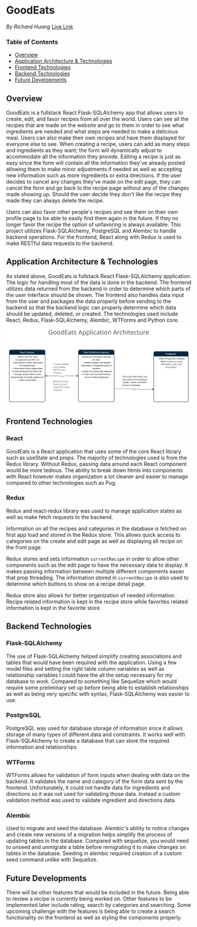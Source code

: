 # GoodEats

*By Richard Huang*
[Live Link](https://good-eats-capstone-project.herokuapp.com/)

### Table of Contents
- [Overview](https://github.com/rzh150030/GoodEats#overview)
- [Application Architecture & Technologies](https://github.com/rzh150030/GoodEats#application-architecture-&-technologies)
- [Frontend Technologies](https://github.com/rzh150030/GoodEats#frontend-technologies)
- [Backend Technologies](https://github.com/rzh150030/GoodEats#backend-technologies)
- [Future Developments](https://github.com/rzh150030/GoodEats#future-developments)

## Overview
GoodEats is a fullstack React Flask-SQLAlchemy app that allows users to create, edit, and favor recipes from all over the world.
Users can see all the recipes that are made on the website and go to them in order to see what ingredients are needed and what steps are needed to make a delicious meal. 
Users can also make their own recipes and have them displayed for everyone else to see. When creating a recipe, users can add as many steps and ingredients as they want; the form will dynamically adjust to accommodate all the information they provide. Editing a recipe is just as easy since the form will contain all the information they've already posted allowing them to make minor adjustments if needed as well as accepting new information such as more ingredients or extra directions. If the user decides to cancel any changes they've made on the edit page, they can cancel the form and go back to the recipe page without any of the changes made showing up. Should the user decide they don't like the recipe they made they can always delete the recipe.

Users can also favor other people's recipes and see them on their own profile page to be able to easily find them again in the future. If they no longer favor the recipe the option of unfavoring is always available. This project utilizes Flask-SQLAlchemy, PostgreSQL and Alembic to handle backend operations. For the frontend, React along with Redux is used to make RESTful data requests to the backend.

## Application Architecture & Technologies
As stated above, GoodEats is fullstack React Flask-SQLAlchemy application. The logic for handling most of the data is done in the backend. The frontend utilizes data returned from the backend in order to determine which parts of the user interface should be shown. The frontend also handles data input from the user and packages the data properly before sending to the backend so that the backend logic can properly determine which data should be updated, deleted, or created. The technologies used include React, Redux, Flask-SQLAlchemy, Alembic, WTForms and Python core. 
![](https://github.com/rzh150030/GoodEats/blob/main/images/UML-diagram-data-flow.png)

## Frontend Technologies
### React
GoodEats is a React application that uses some of the core React library such as useState and props. The majority of technologies used is from the Redux library. Without Redux, passing data around each React component would be more tedious. The ability to break down htmls into components with React however makes organization a lot cleaner and easier to manage compared to other technologies such as Pug.

### Redux
Redux and react-redux library was used to manage application states as well as make fetch requests to the backend. 

Information on all the recipes and categories in the database is fetched on first app load and stored in the Redux store. This allows quick access to categories on the create and edit page as well as displaying all recipe on the front page.

Redux stores and sets information ```currentRecipe``` in order to allow other components such as the edit page to have the necessary data to display. It makes passing information between multiple different components easier that prop threading. The information stored in ```currentRecipe``` is also used to determine which buttons to show on a recipe detail page.

Redux store also allows for better organization of needed information. Recipe related information is kept in the recipe store while favorites related information is kept in the favorite store. 

## Backend Technologies
### Flask-SQLAlchemy
The use of Flask-SQLAlchemy helped simplify creating associations and tables that would have been required with the application. Using a few model files and setting the right table column variables as well as relationship variables I could have the all the setup necessary for my database to work. Compared to something like Sequelize which would require some preliminary set up before being able to establish relationships as well as being very specific with syntax, Flask-SQLAlchemy was easier to use.
### PostgreSQL
PostgreSQL was used for database storage of information since it allows storage of many types of different data and constraints. It works well with Flask-SQLAlchemy to create a database that can store the required information and relationships
### WTForms
WTForms allows for validation of form inputs when dealing with data on the backend. It validates the name and category of the form data sent by the frontend. Unfortunately, it could not handle data for ingredients and directions so it was not used for validating those data. Instead a custom validation method was used to validate ingredient and directions data.
### Alembic
Used to migrate and seed the database. Alembic's ability to notice changes and create new versions of a migration helps simplify the process of updating tables in the database. Compared with sequelize, you would need to unseed and unmigrate a table before remigrating it to make changes on tables in the database. Seeding in alembic required creation of a custom seed command unlike with Sequelize.

## Future Developments
There will be other features that would be included in the future. Being able to review a recipe is currently being worked on. Other features to be implemented later include rating, search by categories and searching. Some upcoming challenge with the features is being able to create a search functionality on the frontend as well as styling the components properly.
